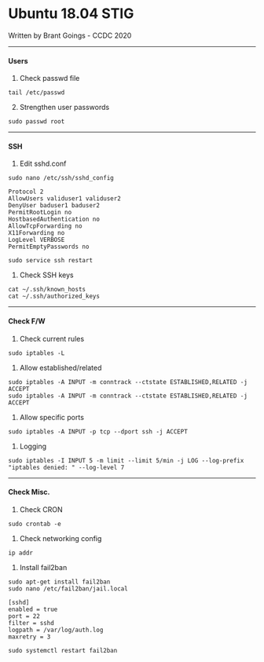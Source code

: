 # Ubuntu 18.04 STIG
Written by Brant Goings - CCDC 2020

---
#### Users
1. Check passwd file
```
tail /etc/passwd
```
2. Strengthen user passwords
```
sudo passwd root
```

---
#### SSH

1. Edit sshd.conf
```
sudo nano /etc/ssh/sshd_config
```
```
Protocol 2
AllowUsers validuser1 validuser2
DenyUser baduser1 baduser2
PermitRootLogin no
HostbasedAuthentication no
AllowTcpForwarding no
X11Forwarding no
LogLevel VERBOSE
PermitEmptyPasswords no
```
```
sudo service ssh restart
```
1. Check SSH keys
```
cat ~/.ssh/known_hosts
cat ~/.ssh/authorized_keys
```
---
#### Check F/W

1. Check current rules
```
sudo iptables -L
```
1. Allow established/related
```
sudo iptables -A INPUT -m conntrack --ctstate ESTABLISHED,RELATED -j ACCEPT
sudo iptables -A INPUT -m conntrack --ctstate ESTABLISHED,RELATED -j ACCEPT
```

1. Allow specific ports
```
sudo iptables -A INPUT -p tcp --dport ssh -j ACCEPT
```
1. Logging
```
sudo iptables -I INPUT 5 -m limit --limit 5/min -j LOG --log-prefix "iptables denied: " --log-level 7
```

---
#### Check Misc.
1. Check CRON
```
sudo crontab -e
```
1. Check networking config
```
ip addr
```
1. Install fail2ban
```
sudo apt-get install fail2ban
sudo nano /etc/fail2ban/jail.local
```
```
[sshd]
enabled = true
port = 22
filter = sshd
logpath = /var/log/auth.log
maxretry = 3
```
```
sudo systemctl restart fail2ban
```
